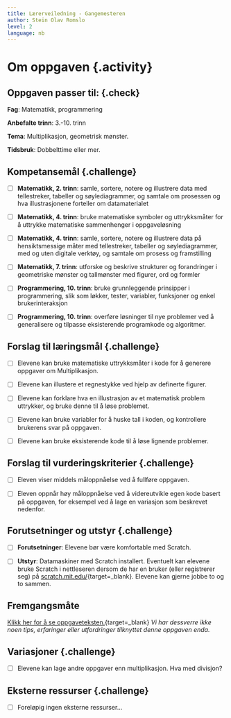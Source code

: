 ```yaml
---
title: Lærerveiledning - Gangemesteren
author: Stein Olav Romslo
level: 2
language: nb
---
```



# Om oppgaven {.activity}

## Oppgaven passer til: {.check}

 __Fag__: Matematikk, programmering

__Anbefalte trinn__: 3.-10. trinn

__Tema__: Multiplikasjon, geometrisk mønster.

__Tidsbruk__: Dobbelttime eller mer.

## Kompetansemål {.challenge}

- [ ] __Matematikk, 2. trinn__: samle, sortere, notere og illustrere data med
      tellestreker, tabeller og søylediagrammer, og samtale om prosessen og hva
      illustrasjonene forteller om datamaterialet

- [ ] __Matematikk, 4. trinn__: bruke matematiske symboler og uttrykksmåter for
      å uttrykke matematiske sammenhenger i oppgaveløsning

- [ ] __Matematikk, 4. trinn__: samle, sortere, notere og illustrere data på
      hensiktsmessige måter med tellestreker, tabeller og søylediagrammer, med
      og uten digitale verktøy, og samtale om prosess og framstilling

- [ ] __Matematikk, 7. trinn__: utforske og beskrive strukturer og forandringer
      i geometriske mønster og tallmønster med figurer, ord og formler

- [ ] __Programmering, 10. trinn__: bruke grunnleggende prinsipper i
      programmering, slik som løkker, tester, variabler, funksjoner og enkel
      brukerinteraksjon

- [ ] __Programmering, 10. trinn__: overføre løsninger til nye problemer ved å
      generalisere og tilpasse eksisterende programkode og algoritmer.

## Forslag til læringsmål {.challenge}

- [ ] Elevene kan bruke matematiske uttrykksmåter i kode for å generere oppgaver
      om Multiplikasjon.

- [ ] Elevene kan illustere et regnestykke ved hjelp av definerte figurer.

- [ ] Elevene kan forklare hva en illustrasjon av et matematisk problem
      uttrykker, og bruke denne til å løse problemet.

- [ ] Elevene kan bruke variabler for å huske tall i koden, og kontrollere
      brukerens svar på oppgaven.

- [ ] Elevene kan bruke eksisterende kode til å løse lignende problemer.

## Forslag til vurderingskriterier {.challenge}

- [ ] Eleven viser middels måloppnåelse ved å fullføre oppgaven.

- [ ] Eleven oppnår høy måloppnåelse ved å videreutvikle egen kode basert på
      oppgaven, for eksempel ved å lage en variasjon som beskrevet nedenfor.

## Forutsetninger og utstyr {.challenge}

- [ ] __Forutsetninger__: Elevene bør være komfortable med Scratch.

- [ ] __Utstyr__: Datamaskiner med Scratch installert. Eventuelt kan elevene
      bruke Scratch i nettleseren dersom de har en bruker (eller registrerer
      seg) på [scratch.mit.edu/](http://scratch.mit.edu/){target=_blank}.
      Elevene kan gjerne jobbe to og to sammen.

## Fremgangsmåte

[Klikk her for å se
oppgaveteksten.](../gangemesteren/gangemesteren.html){target=_blank} _Vi har
dessverre ikke noen tips, erfaringer eller utfordringer tilknyttet denne
oppgaven enda._

## Variasjoner {.challenge}

- [ ] Elevene kan lage andre oppgaver enn multiplikasjon. Hva med divisjon?

## Eksterne ressurser {.challenge}

- [ ] Foreløpig ingen eksterne ressurser...
